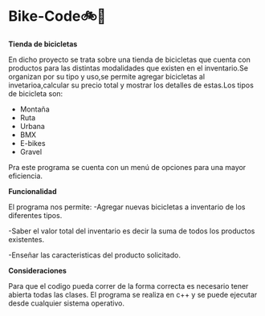 # Bike-Code🚲🧾


**Tienda de bicicletas**


En dicho proyecto se trata sobre una  tienda de bicicletas que cuenta con  productos para las distintas modalidades que existen en el inventario.Se organizan por su tipo y uso,se permite agregar bicicletas al invetarioa,calcular su precio total y mostrar los detalles de estas.Los tipos de bicicleta son:
- Montaña
- Ruta
- Urbana
- BMX
- E-bikes
- Gravel

Pra este programa se cuenta con un menú de opciones para una mayor eficiencia.

**Funcionalidad**


El programa nos permite:
-Agregar nuevas bicicletas a inventario de los diferentes tipos.

-Saber el valor total del inventario es decir la suma de todos los productos existentes.

-Enseñar las caracteristicas del producto solicitado.


**Consideraciones**


Para que el codigo pueda correr de la forma correcta es necesario tener abierta todas las clases. El programa se realiza en c++ y se puede ejecutar desde cualquier sistema operativo.

